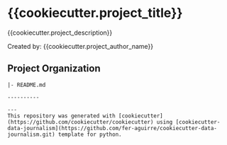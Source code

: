 # {{cookiecutter.project_title}}
{{cookiecutter.project_description}}

Created by: {{cookiecutter.project_author_name}}

## Project Organization
```
|- README.md

----------

---
This repository was generated with [cookiecutter](https://github.com/cookiecutter/cookiecutter) using [cookiecutter-data-journalism](https://github.com/fer-aguirre/cookiecutter-data-journalism.git) template for python.
